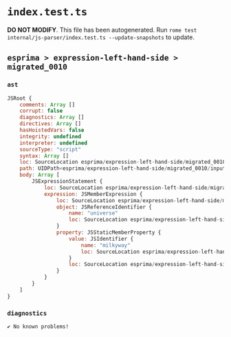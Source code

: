 # `index.test.ts`

**DO NOT MODIFY**. This file has been autogenerated. Run `rome test internal/js-parser/index.test.ts --update-snapshots` to update.

## `esprima > expression-left-hand-side > migrated_0010`

### `ast`

```javascript
JSRoot {
	comments: Array []
	corrupt: false
	diagnostics: Array []
	directives: Array []
	hasHoistedVars: false
	integrity: undefined
	interpreter: undefined
	sourceType: "script"
	syntax: Array []
	loc: SourceLocation esprima/expression-left-hand-side/migrated_0010/input.js 1:0-2:0
	path: UIDPath<esprima/expression-left-hand-side/migrated_0010/input.js>
	body: Array [
		JSExpressionStatement {
			loc: SourceLocation esprima/expression-left-hand-side/migrated_0010/input.js 1:0-1:17
			expression: JSMemberExpression {
				loc: SourceLocation esprima/expression-left-hand-side/migrated_0010/input.js 1:0-1:17
				object: JSReferenceIdentifier {
					name: "universe"
					loc: SourceLocation esprima/expression-left-hand-side/migrated_0010/input.js 1:0-1:8 (universe)
				}
				property: JSStaticMemberProperty {
					value: JSIdentifier {
						name: "milkyway"
						loc: SourceLocation esprima/expression-left-hand-side/migrated_0010/input.js 1:9-1:17 (milkyway)
					}
					loc: SourceLocation esprima/expression-left-hand-side/migrated_0010/input.js 1:9-1:17 (milkyway)
				}
			}
		}
	]
}
```

### `diagnostics`

```
✔ No known problems!

```
